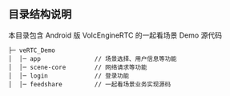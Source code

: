 ## 目录结构说明

本目录包含 Android 版 VolcEngineRTC 的一起看场景 Demo 源代码

```
├─ veRTC_Demo                   
│  │─ app               // 场景选择、用户信息等功能
│  │─ scene-core        // 网络请求等功能
│  │─ login             // 登录功能
│  │─ feedshare         // 一起看场景业务实现源码
```
